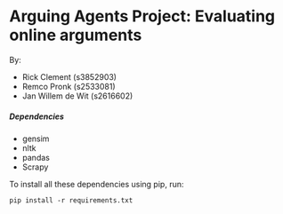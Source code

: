 # Arguing Agents Project: Evaluating online arguments
By:
* Rick Clement (s3852903)
* Remco Pronk (s2533081)
* Jan Willem de Wit (s2616602)

##### Dependencies
* gensim
* nltk
* pandas
* Scrapy

To install all these dependencies using pip, run: 

`pip install -r requirements.txt`